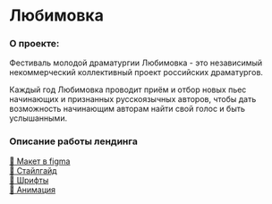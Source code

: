 # Любимовка
### О проекте:
Фестиваль молодой драматургии Любимовка - это независимый некоммерческий коллективный проект российских драматургов.

Каждый год Любимовка проводит приём и отбор новых пьес начинающих и признанных русскоязычных авторов, чтобы дать возможность начинающим авторам  найти свой голос и быть услышанными.
### Описание работы лендинга
[🔗 Макет в figma](https://www.figma.com/file/DEeW2FE3pJiQ407zqx4C9B/Lubimovka) <br />
[🔗 Стайлгайд](https://www.figma.com/proto/zpyHTGb3aKiAbpJJoIVqQ2/lubimovka?page-id=822%3A11417&node-id=859%3A13873&viewport=11728%2C2764%2C1.1076146364212036&scaling=min-zoom&starting-point-node-id=859%3A13873&hide-ui=1) <br />
[🔗 Шрифты](https://disk.yandex.ru/d/y6n_lGW1ubQIKQ) <br />
[🔗 Анимация](https://disk.yandex.ru/d/spIhtF312wOO9Q) <br />
